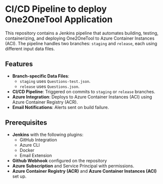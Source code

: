 # CI/CD Pipeline to deploy One2OneTool Application

This repository contains a Jenkins pipeline that automates building, testing, containerizing, and deploying One2OneTool to Azure Container Instances (ACI). The pipeline handles two branches: `staging` and `release`, each using different input data files.

## Features
- **Branch-specific Data Files**:
  - `staging` uses `Questions-test.json`.
  - `release` uses `Questions.json`.
- **CI/CD Pipeline**: Triggered on commits to `staging` or `release` branches.
- **Azure Integration**: Deploys to Azure Container Instances (ACI) using Azure Container Registry (ACR).
- **Email Notifications**: Alerts sent on build failure.

## Prerequisites

- **Jenkins** with the following plugins:
  - GitHub Integration
  - Azure CLI
  - Docker
  - Email Extension
- **Github Webhook** configured on the repository
- **Azure Subscription** and Service Principal with permissions.
- **Azure Container Registry (ACR)** and **Azure Container Instances (ACI)** set up.
